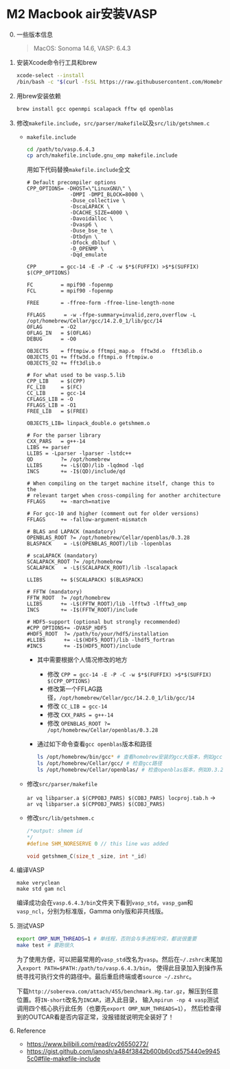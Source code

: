 # M2 Macbook air安装VASP

0. 一些版本信息
	> MacOS: Sonoma 14.6, VASP: 6.4.3 


1. 安装Xcode命令行工具和brew

	```sh
	xcode-select --install
	/bin/bash -c "$(curl -fsSL https://raw.githubusercontent.com/Homebrew/install/HEAD/install.sh)"
	```
   
2. 用brew安装依赖

   ```sh
   brew install gcc openmpi scalapack fftw qd openblas
   ```

3. 修改`makefile.include`，`src/parser/makefile`以及`src/lib/getshmem.c`
	- `makefile.include`
		```sh
		cd /path/to/vasp.6.4.3
		cp arch/makefile.include.gnu_omp makefile.include
	 	```
	 
		用如下代码替换`makefile.include`全文
		```make
		# Default precompiler options
		CPP_OPTIONS= -DHOST=\"LinuxGNU\" \
		              -DMPI -DMPI_BLOCK=8000 \
		              -Duse_collective \
		              -DscaLAPACK \
		              -DCACHE_SIZE=4000 \
		              -Davoidalloc \
		              -Dvasp6 \
		              -Duse_bse_te \
		              -Dtbdyn \
		              -Dfock_dblbuf \
		              -D_OPENMP \
		              -Dqd_emulate
		
		CPP        = gcc-14 -E -P -C -w $*$(FUFFIX) >$*$(SUFFIX) $(CPP_OPTIONS)
		
		FC         = mpif90 -fopenmp
		FCL        = mpif90 -fopenmp
		
		FREE       = -ffree-form -ffree-line-length-none
		
		FFLAGS      = -w -ffpe-summary=invalid,zero,overflow -L /opt/homebrew/Cellar/gcc/14.2.0_1/lib/gcc/14
		OFLAG      = -O2
		OFLAG_IN   = $(OFLAG)
		DEBUG      = -O0
		
		OBJECTS    = fftmpiw.o fftmpi_map.o  fftw3d.o  fft3dlib.o
		OBJECTS_O1 += fftw3d.o fftmpi.o fftmpiw.o
		OBJECTS_O2 += fft3dlib.o
		
		# For what used to be vasp.5.lib
		CPP_LIB    = $(CPP)
		FC_LIB     = $(FC)
		CC_LIB     = gcc-14
		CFLAGS_LIB = -O
		FFLAGS_LIB = -O1
		FREE_LIB   = $(FREE)
		
		OBJECTS_LIB= linpack_double.o getshmem.o
		
		# For the parser library
		CXX_PARS   = g++-14
		LIBS += parser
		LLIBS = -Lparser -lparser -lstdc++
		QD         ?= /opt/homebrew
		LLIBS      += -L$(QD)/lib -lqdmod -lqd
		INCS       += -I$(QD)/include/qd
		
		# When compiling on the target machine itself, change this to the
		# relevant target when cross-compiling for another architecture
		FFLAGS     += -march=native
		
		# For gcc-10 and higher (comment out for older versions)
		FFLAGS     += -fallow-argument-mismatch
		
		# BLAS and LAPACK (mandatory)
		OPENBLAS_ROOT ?= /opt/homebrew/Cellar/openblas/0.3.28
		BLASPACK    = -L$(OPENBLAS_ROOT)/lib -lopenblas
		
		# scaLAPACK (mandatory)
		SCALAPACK_ROOT ?= /opt/homebrew
		SCALAPACK   = -L$(SCALAPACK_ROOT)/lib -lscalapack
		
		LLIBS      += $(SCALAPACK) $(BLASPACK)
		
		# FFTW (mandatory)
		FFTW_ROOT  ?= /opt/homebrew
		LLIBS      += -L$(FFTW_ROOT)/lib -lfftw3 -lfftw3_omp
		INCS       += -I$(FFTW_ROOT)/include
		
		# HDF5-support (optional but strongly recommended)
		#CPP_OPTIONS+= -DVASP_HDF5
		#HDF5_ROOT  ?= /path/to/your/hdf5/installation
		#LLIBS      += -L$(HDF5_ROOT)/lib -lhdf5_fortran
		#INCS       += -I$(HDF5_ROOT)/include
		```
	 
		- 其中需要根据个人情况修改的地方
			- 修改 `CPP = gcc-14 -E -P -C -w $*$(FUFFIX) >$*$(SUFFIX) $(CPP_OPTIONS)`
			- 修改第一个FFLAG路径，`/opt/homebrew/Cellar/gcc/14.2.0_1/lib/gcc/14`
			- 修改 `CC_LIB = gcc-14`
			- 修改 `CXX_PARS = g++-14`
			- 修改 `OPENBLAS_ROOT ?= /opt/homebrew/Cellar/openblas/0.3.28`
		 - 通过如下命令查看`gcc openblas`版本和路径
	 
		   	```sh
			ls /opt/homebrew/bin/gcc* # 查看homebrew安装的gcc大版本，例如gcc-14；
			ls /opt/homebrew/Cellar/gcc/ # 检查gcc路径
			ls /opt/homebrew/Cellar/openblas/ # 检查openblas版本，例如0.3.28
			```
	- 修改`src/parser/makefile`
	
		`ar vq libparser.a $(CPPOBJ_PARS) $(COBJ_PARS) locproj.tab.h` $\rightarrow$ `ar vq libparser.a $(CPPOBJ_PARS) $(COBJ_PARS)`
	
	- 修改`src/lib/getshmem.c`
	
		```c
		/*output: shmem id
		*/
		#define SHM_NORESERVE 0 // this line was added
		
		void getshmem_C(size_t _size, int *_id)
		```

4. 编译VASP

	```
	make veryclean
	make std gam ncl
	```
 
	编译成功会在`vasp.6.4.3/bin`文件夹下看到`vasp_std`，`vasp_gam`和`vasp_ncl`，分别为标准版，Gamma only版和非共线版。

5. 测试VASP

	```sh
	export OMP_NUM_THREADS=1 # 单线程，否则会与多进程冲突，都说很重要
	make test # 要跑很久
	```

	为了使用方便，可以把最常用的`vasp_std`改名为`vasp`。然后在`~/.zshrc`末尾加入`export PATH=$PATH:/path/to/vasp.6.4.3/bin`，
	使得此目录加入到操作系统寻找可执行文件的路径中。最后重启终端或者`source ~/.zshrc`。

	下载`http://sobereva.com/attach/455/benchmark.Hg.tar.gz`，解压到任意位置。将`IN-short`改名为`INCAR`，进入此目录，
	输入`mpirun -np 4 vasp`测试调用四个核心执行此任务（也要先`export OMP_NUM_THREADS=1`），
	然后检查得到的OUTCAR看是否内容正常，没报错就说明完全装好了！
	

7. Reference
	- https://www.bilibili.com/read/cv26550272/
	- https://gist.github.com/janosh/a484f3842b600b60cd575440e99455c0#file-makefile-include
